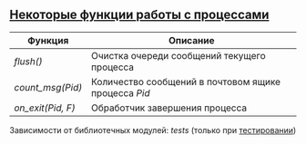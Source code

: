 ## [Некоторые функции работы с процессами](../libs/proc.erl)
|Функция|Описание|  
|-----------------|--------------------------------------------------------------------------------------|  
|*flush()*| Очистка очереди сообщений текущего процесса|  
|*count_msg(Pid)*|Количество сообщений в почтовом ящике процесса *Pid*|  
|*on_exit(Pid, F)*| Обработчик завершения процесса|  

Зависимости от библиотечных модулей: *tests* (только при [тестировании](../libs/tests/proc_tests.erl))  
